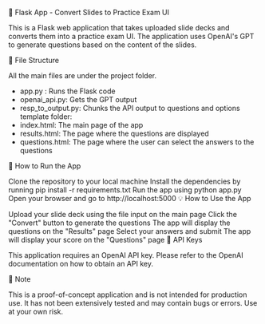 📝 Flask App - Convert Slides to Practice Exam UI

This is a Flask web application that takes uploaded slide decks and converts them into a practice exam UI. The application uses OpenAI's GPT to generate questions based on the content of the slides.

📁 File Structure

All the main files are under the project folder.

- app.py : Runs the Flask code
- openai_api.py: Gets the GPT output
- resp_to_output.py: Chunks the API output to questions and options
template folder:
- index.html: The main page of the app
- results.html: The page where the questions are displayed
- questions.html: The page where the user can select the answers to the questions


🚀 How to Run the App

Clone the repository to your local machine
Install the dependencies by running pip install -r requirements.txt
Run the app using python app.py
Open your browser and go to http://localhost:5000
💡 How to Use the App

Upload your slide deck using the file input on the main page
Click the "Convert" button to generate the questions
The app will display the questions on the "Results" page
Select your answers and submit
The app will display your score on the "Questions" page
🔑 API Keys

This application requires an OpenAI API key. Please refer to the OpenAI documentation on how to obtain an API key.

📌 Note

This is a proof-of-concept application and is not intended for production use. It has not been extensively tested and may contain bugs or errors. Use at your own risk.
